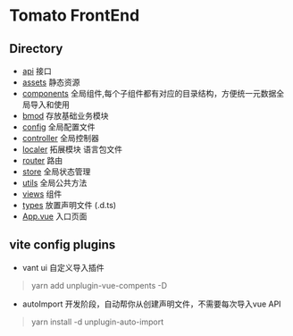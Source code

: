 # Tomato FrontEnd

## Directory
- [api](./src/api)    接口
- [assets](./src/assets) 静态资源
- [components](./src/components) 全局组件,每个子组件都有对应的目录结构，方便统一元数据全局导入和使用
- [bmod](./src/bmod) 存放基础业务模块
- [config](./src/config) 全局配置文件
- [controller](./src/controller) 全局控制器
- [localer](./src/locales) 拓展模块 语言包文件
- [router](./src/router) 路由
- [store](./src/store) 全局状态管理
- [utils](./src/utils) 全局公共方法
- [views](./src/views) 组件
- [types](./src/types) 放置声明文件 (.d.ts)
- [App.vue](./src/App.vue) 入口页面

## vite config plugins
- vant  ui  自定义导入插件
>yarn add unplugin-vue-compents -D
-  autoImport 开发阶段，自动帮你从创建声明文件，不需要每次导入vue API
> yarn install -d unplugin-auto-import


 